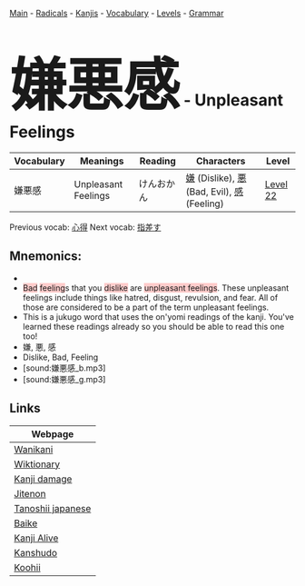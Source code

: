 <style> bigfont {font-size: 100px}</style>
[Main](../README.md) -
[Radicals](../radicals.md) -
[Kanjis](../kanjis.md) -
[Vocabulary](../vocabulary.md) -
[Levels](../levels.md) -
[Grammar](../grammar.md)
# <bigfont> 嫌悪感</bigfont> - Unpleasant Feelings 

| Vocabulary | Meanings | Reading | Characters | Level |
| --- | --- | --- | --- | --- |
| 嫌悪感 | Unpleasant Feelings | けんおかん |  [嫌](../kanjis/嫌.md) (Dislike), [悪](../kanjis/悪.md) (Bad, Evil), [感](../kanjis/感.md) (Feeling) | [Level 22](../levels/wk_level22.md) |

Previous vocab: [心得](心得.md) Next vocab: [指差す](指差す.md) 

## Mnemonics:

* 
* <span style="background-color:#ffcccb"> Bad</span> <span style="background-color:#ffcccb"> feeling</span>s that you <span style="background-color:#ffcccb"> dislike</span> are <span style="background-color:#ffcccb"> unpleasant feelings</span>. These unpleasant feelings include things like hatred, disgust, revulsion, and fear. All of those are considered to be a part of the term unpleasant feelings.
* This is a jukugo word that uses the on'yomi readings of the kanji. You've learned these readings already so you should be able to read this one too!
* 嫌, 悪, 感
* Dislike, Bad, Feeling
* [sound:嫌悪感_b.mp3]
* [sound:嫌悪感_g.mp3]


## Links 

| Webpage |
| --- |
| [Wanikani          ](https://www.wanikani.com/kanji/嫌悪感) |
| [Wiktionary        ](https://en.wiktionary.org/wiki/嫌悪感) |
| [Kanji damage      ](http://www.kanjidamage.com/kanji/search?utf8=✓&q=嫌悪感) |
| [Jitenon           ](https://jitenon.com/kanji/嫌悪感) |
| [Tanoshii japanese ](https://www.tanoshiijapanese.com/dictionary/kanji.cfm?k=嫌悪感) |
| [Baike             ](https://baike.baidu.com/item/嫌悪感) |
| [Kanji Alive       ](https://app.kanjialive.com/嫌悪感) |
| [Kanshudo          ](https://www.kanshudo.com/searchmn?q=嫌悪感) |
| [Koohii            ](https://kanji.koohii.com/study/kanji/嫌悪感) |
